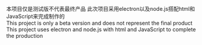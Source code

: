 本项目仅是测试版不代表最终产品
此次项目采用electron以及node.js搭配html和JavaScript来完成制作的
<br>
This project is only a beta version and does not represent the final product
This project uses electron and node.js with html and JavaScript to complete the production
<!---
web580-rgb/web580-rgb is a ✨ special ✨ repository because its `README.md` (this file) appears on your GitHub profile.
You can click the Preview link to take a look at your changes.
--->

